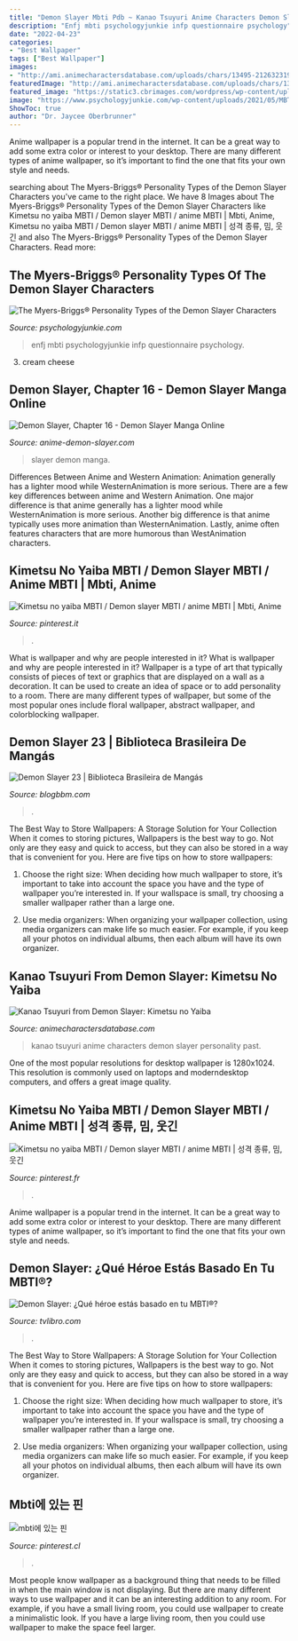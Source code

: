 ```yaml
---
title: "Demon Slayer Mbti Pdb ~ Kanao Tsuyuri Anime Characters Demon Slayer Personality Past"
description: "Enfj mbti psychologyjunkie infp questionnaire psychology"
date: "2022-04-23"
categories:
- "Best Wallpaper"
tags: ["Best Wallpaper"]
images:
- "http://ami.animecharactersdatabase.com/uploads/chars/13495-2126323192.jpg"
featuredImage: "http://ami.animecharactersdatabase.com/uploads/chars/13495-2126323192.jpg"
featured_image: "https://static3.cbrimages.com/wordpress/wp-content/uploads/2019/12/8.-Shinobu.jpg"
image: "https://www.psychologyjunkie.com/wp-content/uploads/2021/05/MBTI-DEMON-SLAYER-CHARACTERS-683x1024.jpg"
ShowToc: true
author: "Dr. Jaycee Oberbrunner"
---
```



Anime wallpaper is a popular trend in the internet. It can be a great way to add some extra color or interest to your desktop. There are many different types of anime wallpaper, so it’s important to find the one that fits your own style and needs.

	

		
searching about The Myers-Briggs® Personality Types of the Demon Slayer Characters you've came to the right place. We have 8 Images about The Myers-Briggs® Personality Types of the Demon Slayer Characters like Kimetsu no yaiba MBTI / Demon slayer MBTI / anime MBTI | Mbti, Anime, Kimetsu no yaiba MBTI / Demon slayer MBTI / anime MBTI | 성격 종류, 밈, 웃긴 and also The Myers-Briggs® Personality Types of the Demon Slayer Characters. Read more:
		
    
## The Myers-Briggs® Personality Types Of The Demon Slayer Characters

<img loading=lazy src="https://www.psychologyjunkie.com/wp-content/uploads/2021/05/MBTI-DEMON-SLAYER-CHARACTERS-683x1024.jpg" onerror="this.onerror=null;this.src='https://tse2.mm.bing.net/th?id=OIP.ZI8LgGq09oZq97jnKLMaaAHaLG&amp;pid=15.1';" alt="The Myers-Briggs® Personality Types of the Demon Slayer Characters">

_Source: psychologyjunkie.com_

>enfj mbti psychologyjunkie infp questionnaire psychology. 

	

3. cream cheese 

    
## Demon Slayer, Chapter 16 - Demon Slayer Manga Online

<img loading=lazy src="https://1.bp.blogspot.com/-VJ1cjSfub04/XcRN0GmR9JI/AAAAAAAAAic/xF6CO-D1EiwQaqUxXOopjhF3xsnJ419XgCEwYBhgL/s1600/001.jpg" onerror="this.onerror=null;this.src='https://tse2.mm.bing.net/th?id=OIP.pY-dDP68DWFy139sHoSYQgHaKx&amp;pid=15.1';" alt="Demon Slayer, Chapter 16 - Demon Slayer Manga Online">

_Source: anime-demon-slayer.com_

>slayer demon manga. 

	

Differences Between Anime and Western Animation: Animation generally has a lighter mood while WesternAnimation is more serious.
There are a few key differences between anime and Western Animation. One major difference is that anime generally has a lighter mood while WesternAnimation is more serious. Another big difference is that anime typically uses more animation than WesternAnimation. Lastly, anime often features characters that are more humorous than WestAnimation characters.

    
## Kimetsu No Yaiba MBTI / Demon Slayer MBTI / Anime MBTI | Mbti, Anime

<img loading=lazy src="https://i.pinimg.com/736x/1d/2d/02/1d2d0218ae0dd65977d20825aa1afabc.jpg" onerror="this.onerror=null;this.src='https://tse1.mm.bing.net/th?id=OIP.SZ3P1iuD2T_PSzgdxD4hyAHaLH&amp;pid=15.1';" alt="Kimetsu no yaiba MBTI / Demon slayer MBTI / anime MBTI | Mbti, Anime">

_Source: pinterest.it_

>. 

	

What is wallpaper and why are people interested in it?
What is wallpaper and why are people interested in it?
Wallpaper is a type of art that typically consists of pieces of text or graphics that are displayed on a wall as a decoration. It can be used to create an idea of space or to add personality to a room. There are many different types of wallpaper, but some of the most popular ones include floral wallpaper, abstract wallpaper, and colorblocking wallpaper.

    
## Demon Slayer 23 | Biblioteca Brasileira De Mangás

<img loading=lazy src="https://blogbbm.com/wp-content/uploads/2020/11/Demon-Slayer-23.jpeg" onerror="this.onerror=null;this.src='https://tse3.mm.bing.net/th?id=OIP.cH3aDinjE5Pewq7YBlDvOgHaLo&amp;pid=15.1';" alt="Demon Slayer 23 | Biblioteca Brasileira de Mangás">

_Source: blogbbm.com_

>. 

	

The Best Way to Store Wallpapers: A Storage Solution for Your Collection
When it comes to storing pictures, Wallpapers is the best way to go. Not only are they easy and quick to access, but they can also be stored in a way that is convenient for you. Here are five tips on how to store wallpapers:
1) Choose the right size: When deciding how much wallpaper to store, it’s important to take into account the space you have and the type of wallpaper you’re interested in. If your wallspace is small, try choosing a smaller wallpaper rather than a large one.

2) Use media organizers: When organizing your wallpaper collection, using media organizers can make life so much easier. For example, if you keep all your photos on individual albums, then each album will have its own organizer.

    
## Kanao Tsuyuri From Demon Slayer: Kimetsu No Yaiba

<img loading=lazy src="http://ami.animecharactersdatabase.com/uploads/chars/13495-2126323192.jpg" onerror="this.onerror=null;this.src='https://tse4.mm.bing.net/th?id=OIP.7_6qVUYeFRkle9bKqXoe3wAAAA&amp;pid=15.1';" alt="Kanao Tsuyuri from Demon Slayer: Kimetsu no Yaiba">

_Source: animecharactersdatabase.com_

>kanao tsuyuri anime characters demon slayer personality past. 

	

One of the most popular resolutions for desktop wallpaper is 1280x1024. This resolution is commonly used on laptops and moderndesktop computers, and offers a great image quality.

    
## Kimetsu No Yaiba MBTI / Demon Slayer MBTI / Anime MBTI | 성격 종류, 밈, 웃긴

<img loading=lazy src="https://i.pinimg.com/236x/51/a9/c5/51a9c598d9ebce125ad59f36df0dd912.jpg?nii=t" onerror="this.onerror=null;this.src='https://tse2.mm.bing.net/th?id=OIP._inJHkmDRb_PQlholVtMqwAAAA&amp;pid=15.1';" alt="Kimetsu no yaiba MBTI / Demon slayer MBTI / anime MBTI | 성격 종류, 밈, 웃긴">

_Source: pinterest.fr_

>. 

	

Anime wallpaper is a popular trend in the internet. It can be a great way to add some extra color or interest to your desktop. There are many different types of anime wallpaper, so it’s important to find the one that fits your own style and needs.

    
## Demon Slayer: ¿Qué Héroe Estás Basado En Tu MBTI®?

<img loading=lazy src="https://static3.cbrimages.com/wordpress/wp-content/uploads/2019/12/8.-Shinobu.jpg" onerror="this.onerror=null;this.src='https://tse1.mm.bing.net/th?id=OIP.GFpVfD0pnwnOca-ZxlO5awHaDt&amp;pid=15.1';" alt="Demon Slayer: ¿Qué héroe estás basado en tu MBTI®?">

_Source: tvlibro.com_

>. 

	

The Best Way to Store Wallpapers: A Storage Solution for Your Collection
When it comes to storing pictures, Wallpapers is the best way to go. Not only are they easy and quick to access, but they can also be stored in a way that is convenient for you. Here are five tips on how to store wallpapers:
1) Choose the right size: When deciding how much wallpaper to store, it’s important to take into account the space you have and the type of wallpaper you’re interested in. If your wallspace is small, try choosing a smaller wallpaper rather than a large one.

2) Use media organizers: When organizing your wallpaper collection, using media organizers can make life so much easier. For example, if you keep all your photos on individual albums, then each album will have its own organizer.

    
## Mbti에 있는 핀

<img loading=lazy src="https://i.pinimg.com/originals/1d/2d/02/1d2d0218ae0dd65977d20825aa1afabc.jpg" onerror="this.onerror=null;this.src='https://tse1.mm.bing.net/th?id=OIP.btiH95utOj3O4rnb7Xd7fQHaLH&amp;pid=15.1';" alt="mbti에 있는 핀">

_Source: pinterest.cl_

>. 

	

Most people know wallpaper as a background thing that needs to be filled in when the main window is not displaying. But there are many different ways to use wallpaper and it can be an interesting addition to any room. For example, if you have a small living room, you could use wallpaper to create a minimalistic look. If you have a large living room, then you could use wallpaper to make the space feel larger.

